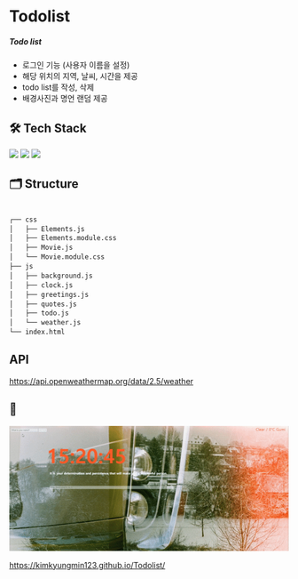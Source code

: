 # Todolist

##### Todo list

- 로그인 기능 (사용자 이름을 설정)
- 해당 위치의 지역, 날씨, 시간을 제공
- todo list를 작성, 삭제
- 배경사진과 명언 랜덤 제공

## 🛠 Tech Stack

<img src="https://img.shields.io/badge/JavaScript-F7DF1E?style=flat-square&logo=JavaScript&logoColor=white"/> <img src="https://img.shields.io/badge/HTML5-E34F26?style=flat-square&logo=HTML5&logoColor=white"/> <img src="https://img.shields.io/badge/CSS3-1572B6?style=flat-square&logo=CSS3&logoColor=white"/>

## 🗂 Structure

```bash

┌── css
│   ├── Elements.js
│   ├── Elements.module.css
│   ├── Movie.js
│   └── Movie.module.css
├── js
│   ├── background.js
│   ├── clock.js
│   ├── greetings.js
│   ├── quotes.js
│   ├── todo.js
│   └── weather.js
└── index.html


```

## API

https://api.openweathermap.org/data/2.5/weather

## 👀

<img src="img/todolist.gif">

https://kimkyungmin123.github.io/Todolist/
